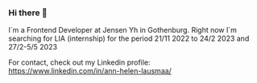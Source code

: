 ### Hi there 👋
I´m a Frontend Developer at Jensen Yh in Gothenburg. 
Right now I´m searching for LIA (internship) for the period 21/11 2022 to 24/2 2023 and 27/2-5/5 2023

For contact, check out my Linkedin profile:
https://www.linkedin.com/in/ann-helen-lausmaa/
